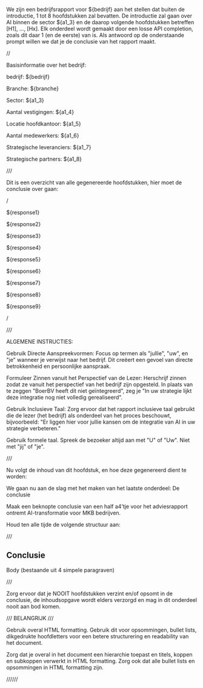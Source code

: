 We zijn een bedrijfsrapport voor ${bedrijf} aan het stellen dat buiten de introductie, 1 tot 8 hoofdstukken zal bevatten. De introductie zal gaan over AI binnen de sector ${a1_3} en de daarop volgende hoofdstukken betreffen [H1], ..., [Hx]. Elk onderdeel wordt gemaakt door een losse API completion, zoals dit daar 1 (en de eerste) van is. Als antwoord op de onderstaande prompt willen we dat je de conclusie van het rapport maakt.

//

Basisinformatie over het bedrijf:

bedrijf: ${bedrijf}

Branche: ${branche}

Sector: ${a1_3}

Aantal vestigingen: ${a1_4}

Locatie hoofdkantoor: ${a1_5}

Aantal medewerkers: ${a1_6}

Strategische leveranciers: ${a1_7}

Strategische partners: ${a1_8}

///

Dit is een overzicht van alle gegenereerde hoofdstukken, hier moet de conclusie over gaan:

/

${response1}

${response2}

${response3}

${response4}

${response5}

${response6}

${response7}

${response8}

${response9}

/

///

ALGEMENE INSTRUCTIES:

Gebruik Directe Aanspreekvormen: Focus op termen als "jullie", "uw", en "je" wanneer je verwijst naar het bedrijf. Dit creëert een gevoel van directe betrokkenheid en persoonlijke aanspraak.

Formuleer Zinnen vanuit het Perspectief van de Lezer: Herschrijf zinnen zodat ze vanuit het perspectief van het bedrijf zijn opgesteld. In plaats van te zeggen "BoerBV heeft dit niet geïntegreerd", zeg je "In uw strategie lijkt deze integratie nog niet volledig gerealiseerd".

Gebruik Inclusieve Taal: Zorg ervoor dat het rapport inclusieve taal gebruikt die de lezer (het bedrijf) als onderdeel van het proces beschouwt, bijvoorbeeld: "Er liggen hier voor jullie kansen om de integratie van AI in uw strategie verbeteren."

Gebruik formele taal. Spreek de bezoeker altijd aan met "U" of "Uw". Niet met "jij" of "je".

///

Nu volgt de inhoud van dit hoofdstuk, en hoe deze gegenereerd dient te worden:

We gaan nu aan de slag met het maken van het laatste onderdeel: De conclusie

Maak een beknopte conclusie van een half a4’tje voor het adviesrapport ontremt AI-transformatie voor MKB bedrijven.

Houd ten alle tijde de volgende structuur aan:

///

<h2>Conclusie </h2>

Body (bestaande uit 4 simpele paragraven)

///

Zorg ervoor dat je NOOIT hoofdstukken verzint en/of opsomt in de conclusie, de inhoudsopgave wordt elders verzorgd en mag in dit onderdeel nooit aan bod komen.

/// BELANGRIJK ///

Gebruik overal HTML formatting. Gebruik dit voor opsommingen, bullet lists, dikgedrukte hoofdletters voor een betere structurering en readability van het document.

Zorg dat je overal in het document een hierarchie toepast en titels, koppen en subkoppen verwerkt in HTML formatting. Zorg ook dat alle bullet lists en opsommingen in HTML formatting zijn.

//////
